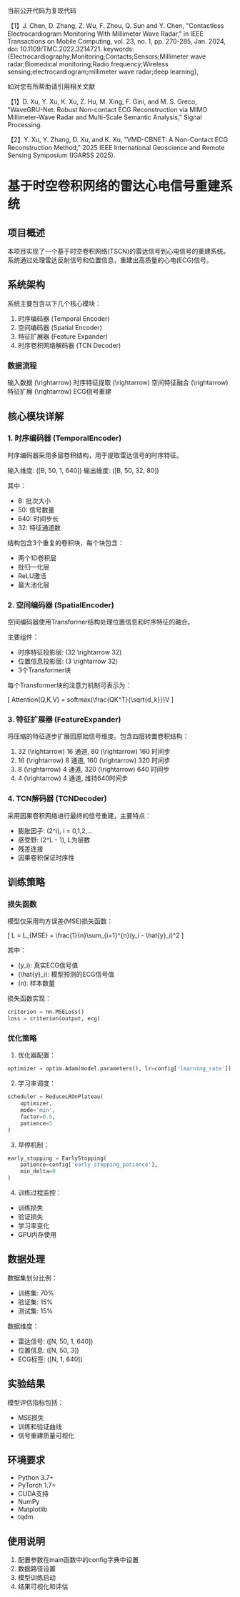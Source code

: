当前公开代码为复现代码

【1】J. Chen, D. Zhang, Z. Wu, F. Zhou, Q. Sun and Y. Chen, "Contactless Electrocardiogram Monitoring With Millimeter Wave Radar," in IEEE Transactions on Mobile Computing, vol. 23, no. 1, pp. 270-285, Jan. 2024, doi: 10.1109/TMC.2022.3214721.
keywords: {Electrocardiography;Monitoring;Contacts;Sensors;Millimeter wave radar;Biomedical monitoring;Radio frequency;Wireless sensing;electrocardiogram;millimeter wave radar;deep learning},

如对您有所帮助请引用相关文献

【1】D. Xu, Y. Xu, K. Xu, Z. Hu, M. Xing, F. Gini, and M. S. Greco, "WaveGRU-Net: Robust Non-contact ECG Reconstruction via MIMO Millimeter-Wave Radar and Multi-Scale Semantic Analysis," Signal Processing.

【2】Y. Xu, Y. Zhang, D. Xu, and K. Xu, "VMD-CBNET: A Non-Contact ECG Reconstruction Method," 2025 IEEE International Geoscience and Remote Sensing Symposium (IGARSS 2025).

# 基于时空卷积网络的雷达心电信号重建系统

## 项目概述

本项目实现了一个基于时空卷积网络(TSCN)的雷达信号到心电信号的重建系统。系统通过处理雷达反射信号和位置信息，重建出高质量的心电(ECG)信号。

## 系统架构

系统主要包含以下几个核心模块：

1. 时序编码器 (Temporal Encoder)
2. 空间编码器 (Spatial Encoder)
3. 特征扩展器 (Feature Expander)
4. 时序卷积网络解码器 (TCN Decoder)

### 数据流程

输入数据 \(\rightarrow\) 时序特征提取 \(\rightarrow\) 空间特征融合 \(\rightarrow\) 特征扩展 \(\rightarrow\) ECG信号重建

## 核心模块详解

### 1. 时序编码器 (TemporalEncoder)

时序编码器采用多层卷积结构，用于提取雷达信号的时序特征。

输入维度: \([B, 50, 1, 640]\)
输出维度: \([B, 50, 32, 80]\)

其中：
- B: 批次大小
- 50: 信号数量
- 640: 时间步长
- 32: 特征通道数

结构包含3个重复的卷积块，每个块包含：
- 两个1D卷积层
- 批归一化层
- ReLU激活
- 最大池化层

### 2. 空间编码器 (SpatialEncoder)

空间编码器使用Transformer结构处理位置信息和时序特征的融合。

主要组件：
- 时序特征投影层: \(32 \rightarrow 32\)
- 位置信息投影层: \(3 \rightarrow 32\)
- 3个Transformer块

每个Transformer块的注意力机制可表示为：

\[
Attention(Q,K,V) = softmax(\frac{QK^T}{\sqrt{d_k}})V
\]

### 3. 特征扩展器 (FeatureExpander)

将压缩的特征逐步扩展回原始信号维度。包含四层转置卷积结构：

1. 32 \(\rightarrow\) 16 通道, 80 \(\rightarrow\) 160 时间步
2. 16 \(\rightarrow\) 8 通道, 160 \(\rightarrow\) 320 时间步
3. 8 \(\rightarrow\) 4 通道, 320 \(\rightarrow\) 640 时间步
4. 4 \(\rightarrow\) 4 通道, 维持640时间步

### 4. TCN解码器 (TCNDecoder)

采用因果卷积网络进行最终的信号重建，主要特点：

- 膨胀因子: \(2^i\), i = 0,1,2,...
- 感受野: \(2^L - 1\), L为层数
- 残差连接
- 因果卷积保证时序性

## 训练策略

### 损失函数
模型仅采用均方误差(MSE)损失函数：

\[
L = L_{MSE} = \frac{1}{n}\sum_{i=1}^{n}(y_i - \hat{y}_i)^2
\]

其中：
- \(y_i\): 真实ECG信号值
- \(\hat{y}_i\): 模型预测的ECG信号值
- \(n\): 样本数量

损失函数实现：
```python
criterion = nn.MSELoss()
loss = criterion(output, ecg)
```

### 优化策略

1. 优化器配置：
```python
optimizer = optim.Adam(model.parameters(), lr=config['learning_rate'])
```

2. 学习率调度：
```python
scheduler = ReduceLROnPlateau(
    optimizer, 
    mode='min',
    factor=0.5,
    patience=5
)
```

3. 早停机制：
```python
early_stopping = EarlyStopping(
    patience=config['early_stopping_patience'],
    min_delta=0
)
```

4. 训练过程监控：
- 训练损失
- 验证损失
- 学习率变化
- GPU内存使用

## 数据处理

数据集划分比例：
- 训练集: 70%
- 验证集: 15%
- 测试集: 15%

数据维度：
- 雷达信号: \([N, 50, 1, 640]\)
- 位置信息: \([N, 50, 3]\)
- ECG标签: \([N, 1, 640]\)

## 实验结果

模型评估指标包括：
- MSE损失
- 训练和验证曲线
- 信号重建质量可视化

## 环境要求

- Python 3.7+
- PyTorch 1.7+
- CUDA支持
- NumPy
- Matplotlib
- tqdm

## 使用说明

1. 配置参数在main函数中的config字典中设置
2. 数据路径设置
3. 模型训练启动
4. 结果可视化和评估
